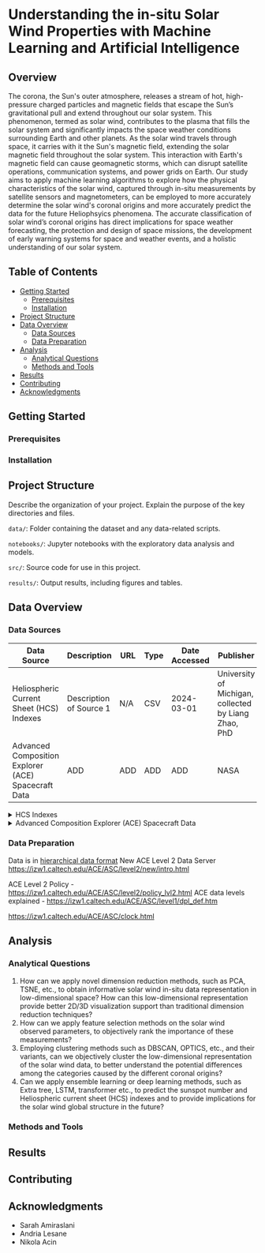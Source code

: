 # Understanding the in-situ Solar Wind Properties with Machine Learning and Artificial Intelligence

## Overview
The corona, the Sun's outer atmosphere, releases a stream of hot, high-pressure charged particles and magnetic fields that escape the Sun’s gravitational pull and extend throughout our solar system. This phenomenon, termed as solar wind, contributes to the plasma that fills the solar system and significantly impacts the space weather conditions surrounding Earth and other planets. As the solar wind travels through space, it carries with it the Sun's magnetic field, extending the solar magnetic field throughout the solar system. This interaction with Earth's magnetic field can cause geomagnetic storms, which can disrupt satellite operations, communication systems, and power grids on Earth. Our study aims to apply machine learning algorithms to explore how the physical characteristics of the solar wind, captured through in-situ measurements by satellite sensors and magnetometers, can be employed to more accurately determine the solar wind's coronal origins and more accurately predict the data for the future Heliophsyics phenomena. The accurate classification of solar wind’s coronal origins has direct implications for space weather forecasting, the protection and design of space missions, the development of early warning systems for space and weather events, and a holistic understanding of our solar system. 

## Table of Contents

- [Getting Started](#getting-started)
  - [Prerequisites](#prerequisites)
  - [Installation](#installation)
- [Project Structure](#project-structure)
- [Data Overview](#data-overview)
  - [Data Sources](#data-sources)
  - [Data Preparation](#data-preparation)
- [Analysis](#analysis)
  - [Analytical Questions](#analytical-questions)
  - [Methods and Tools](#methods-and-tools)
- [Results](#results)
- [Contributing](#contributing)
- [Acknowledgments](#acknowledgments)

## Getting Started

### Prerequisites

### Installation

## Project Structure

Describe the organization of your project. Explain the purpose of the key directories and files.

`data/`: Folder containing the dataset and any data-related scripts.

`notebooks/`: Jupyter notebooks with the exploratory data analysis and models.

`src/`: Source code for use in this project.

`results/`: Output results, including figures and tables.

## Data Overview

### Data Sources
| Data Source | Description | URL | Type | Date Accessed | Publisher | Shape |
|-------------|-------------|-----|------|---------------|-----------|-------|
| Heliospheric Current Sheet (HCS) Indexes  | Description of Source 1 | N/A | CSV | 2024-03-01 | University of Michigan, collected by Liang Zhao, PhD| ADD |
|Advanced Composition Explorer (ACE) Spacecraft Data | ADD|ADD|ADD|ADD|NASA|ADD|



<details>
<summary>HCS Indexes</summary>

There are 13 columns. The fields that are most relevant to this project are `fyear_CS` (gives the time as a fractional year), `SD_70` (the SD index), and `SL_70` (the SL index, we use log_10 on this index to make it more compatible with SD as was recomended by Dr. Liang. 

</details>


<details>
<summary>Advanced Composition Explorer (ACE) Spacecraft Data </summary>
<br></br>

**Measurement type**: In-situ located at the Sun-Earth L1 Lagrange point, about 870,000 miles (1.4 million kilometers) from Earth (NASA, n.d.)

**Summary**: Launched in 1997, NASA's Advanced Composition Explorer (ACE) mission is dedicated to capturing and analyzing particles from solar, interplanetary, interstellar, and galactic sources. Its primary aim is to explore the connections between the Sun, Earth, and the Milky Way by examining materials expelled by the Sun. In-situ data collection began in 1998, providing near-real-time insights into solar wind characteristics through hourly averages collected by ACE's suite of nine instruments. Our focus will be on four of these instruments: the Magnetometer (MAG), the Solar Wind Electron, Proton, and Alpha Monitor (SWEPAM), the Electron, Proton, and Alpha Monitor (EPAM), and the Solar Wind Ion Composition Spectrometer (SWICS). These instruments have been identified through our literature review as crucial for determining the coronal origins of the solar wind.
Data Cleaning Requirements: routine maintenance operations, instrument saturation and degradation lead to gaps or errors in the in-situ measurements. The SWICS data contains a flag to identify “good” vs “bad” quality entries, but we may have to perform careful preprocessing to identify bad quality metrics in other measurements that do not have this quality flag. 

</details>


### Data Preparation

Data is in [hierarchical data format](https://izw1.caltech.edu/ACE/ASC/hdf.html)
New ACE Level 2 Data Server https://izw1.caltech.edu/ACE/ASC/level2/new/intro.html

ACE Level 2 Policy - https://izw1.caltech.edu/ACE/ASC/level2/policy_lvl2.html
ACE data levels explained - https://izw1.caltech.edu/ACE/ASC/level1/dpl_def.htm

https://izw1.caltech.edu/ACE/ASC/clock.html

## Analysis

### Analytical Questions
1. How can we apply novel dimension reduction methods, such as PCA, TSNE, etc., to obtain informative solar wind in-situ data representation in low-dimensional space? How can this low-dimensional representation provide better 2D/3D visualization support than traditional dimension reduction techniques?
2. How can we apply feature selection methods on the solar wind observed parameters, to objectively rank the importance of these measurements?
3. Employing clustering methods such as DBSCAN, OPTICS, etc., and their variants, can we objectively cluster the low-dimensional representation of the solar wind data, to better understand the potential differences among the categories caused by the different coronal origins?
4. Can we apply ensemble learning or deep learning methods, such as Extra tree, LSTM, transformer etc., to predict the sunspot number and Heliospheric current sheet (HCS) indexes and to provide implications for the solar wind global structure in the future?


### Methods and Tools


## Results
## Contributing
## Acknowledgments
- Sarah Amiraslani
- Andria Lesane
- Nikola Acin



